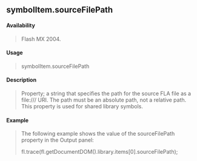 ## symbolItem.sourceFilePath

#### Availability

> Flash MX 2004.

#### Usage

> symbolItem.sourceFilePath

#### Description

> Property; a string that specifies the path for the source FLA file as a file:/// URI. The path must be an absolute path, not a relative path. This property is used for shared library symbols.

#### Example

> The following example shows the value of the sourceFilePath property in the Output panel:
>
> fl.trace(fl.getDocumentDOM().library.items\[0\].sourceFilePath);
